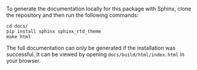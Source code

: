 To generate the documentation locally for this package with Sphinx, clone the repository and then run the following commands:

    cd docs/
    pip install sphinx sphinx_rtd_theme
    make html

The full documentation can only be generated if the installation was successful. It can be viewed by opening `docs/build/html/index.html` in your browser.
